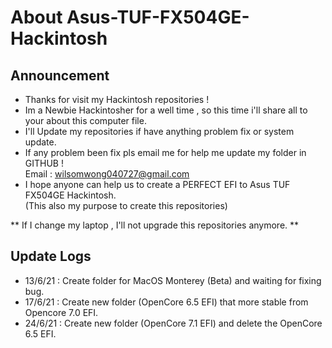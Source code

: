 # About Asus-TUF-FX504GE-Hackintosh 
## Announcement
- Thanks for visit my Hackintosh repositories !
- Im a Newbie Hackintosher for a well time , so this time i'll share all to your about this computer file.
- I'll Update my repositories if have anything problem fix or system update.
- If any problem been fix pls email me for help me update my folder in GITHUB !                           
  Email : wilsomwong040727@gmail.com
- I hope anyone can help us to create a PERFECT EFI to Asus TUF FX504GE Hackintosh.                           
  (This also my purpose to create this repositories)

** If I change my laptop , I'll not upgrade this repositories anymore. **

## Update Logs
- 13/6/21 : Create folder for MacOS Monterey (Beta) and waiting for fixing bug.
- 17/6/21 : Create new folder (OpenCore 6.5 EFI) that more stable from Opencore 7.0 EFI.
- 24/6/21 : Create new folder (OpenCore 7.1 EFI) and delete the OpenCore 6.5 EFI.

